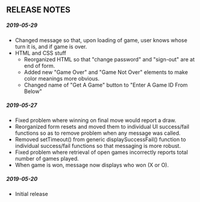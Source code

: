 RELEASE NOTES
-------------

##### 2019-05-29
- Changed message so that, upon loading of game, user knows whose turn it is, and if game is over.
- HTML and CSS stuff
  - Reorganized HTML so that "change password" and "sign-out" are at end of form.
  - Added new "Game Over" and "Game Not Over" elements to make color meanings more obvious.
  - Changed name of "Get A Game" button to "Enter A Game ID From Below"

##### 2019-05-27

- Fixed problem where winning on final move would report a draw.
- Reorganized form resets and moved them to individual UI success/fail functions so as to remove problem when any message was called.
- Removed setTimeout() from generic displaySuccessFail() function to individual success/fail functions so that messaging is more robust.
- Fixed problem where retrieval of open games incorrectly reports total number of games played.
- When game is won, message now displays who won (X or O).

##### 2019-05-20

- Initial release
